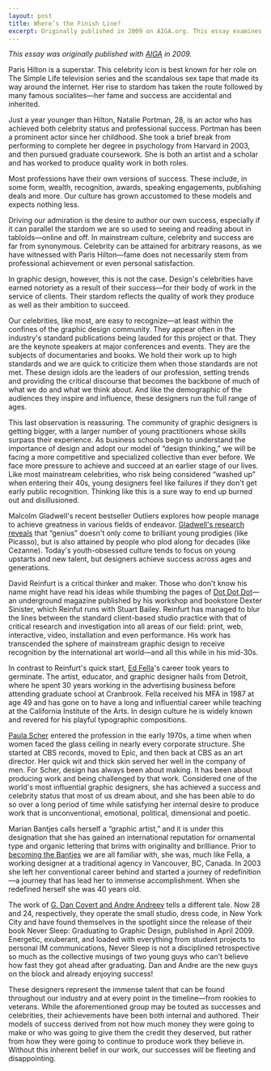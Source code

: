 ```yaml
---
layout: post
title: Where’s the Finish Line?
excerpt: Originally published in 2009 on AIGA.org. This essay examines the pressure on young designers to become overnight sensations.
---
```


*This essay was originally published with [AIGA](http://www.aiga.org/wheres-the-finish-line-examining-success-in-design/) in 2009.*

Paris Hilton is a superstar. This celebrity icon is best known for her role on The Simple Life television series and the scandalous sex tape that made its way around the internet. Her rise to stardom has taken the route followed by many famous socialites—her fame and success are accidental and inherited.

Just a year younger than Hilton, Natalie Portman, 28, is an actor who has achieved both celebrity status and professional success. Portman has been a prominent actor since her childhood. She took a brief break from performing to complete her degree in psychology from Harvard in 2003, and then pursued graduate coursework. She is both an artist and a scholar and has worked to produce quality work in both roles.

Most professions have their own versions of success. These include, in some form, wealth, recognition, awards, speaking engagements, publishing deals and more. Our culture has grown accustomed to these models and expects nothing less.

Driving our admiration is the desire to author our own success, especially if it can parallel the stardom we are so used to seeing and reading about in tabloids—online and off. In mainstream culture, celebrity and success are far from synonymous. Celebrity can be attained for arbitrary reasons, as we have witnessed with Paris Hilton—fame does not necessarily stem from professional achievement or even personal satisfaction.

In graphic design, however, this is not the case. Design's celebrities have earned notoriety as a result of their success—for their body of work in the service of clients. Their stardom reflects the quality of work they produce as well as their ambition to succeed.

Our celebrities, like most, are easy to recognize—at least within the confines of the graphic design community. They appear often in the industry's standard publications being lauded for this project or that. They are the keynote speakers at major conferences and events. They are the subjects of documentaries and books. We hold their work up to high standards and we are quick to criticize them when those standards are not met. These design idols are the leaders of our profession, setting trends and providing the critical discourse that becomes the backbone of much of what we do and what we think about. And like the demographic of the audiences they inspire and influence, these designers run the full range of ages.

This last observation is reassuring. The community of graphic designers is getting bigger, with a larger number of young practitioners whose skills surpass their experience. As business schools begin to understand the importance of design and adopt our model of “design thinking,” we will be facing a more competitive and specialized collective than ever before. We face more pressure to achieve and succeed at an earlier stage of our lives. Like most mainstream celebrities, who risk being considered “washed up” when entering their 40s, young designers feel like failures if they don't get early public recognition. Thinking like this is a sure way to end up burned out and disillusioned.

Malcolm Gladwell's recent bestseller Outliers explores how people manage to achieve greatness in various fields of endeavor. [Gladwell's research reveals](http://www.aiga.org/video-gain-2008-gladwell) that “genius” doesn't only come to brilliant young prodigies (like Picasso), but is also attained by people who plod along for decades (like Cezanne). Today's youth-obsessed culture tends to focus on young upstarts and new talent, but designers achieve success across ages and generations.

David Reinfurt is a critical thinker and maker. Those who don't know his name might have read his ideas while thumbing the pages of [Dot Dot Dot](http://www.dot-dot-dot.us/)—an underground magazine published by his workshop and bookstore Dexter Sinister, which Reinfut runs with Stuart Bailey. Reinfurt has managed to blur the lines between the standard client-based studio practice with that of critical research and investigation into all areas of our field: print, web, interactive, video, installation and even performance. His work has transcended the sphere of mainstream graphic design to receive recognition by the international art world—and all this while in his mid-30s.

In contrast to Reinfurt's quick start, [Ed Fella](http://www.aiga.org/medalist-edfella)'s career took years to germinate. The artist, educator, and graphic designer hails from Detroit, where he spent 30 years working in the advertising business before attending graduate school at Cranbrook. Fella received his MFA in 1987 at age 49 and has gone on to have a long and influential career while teaching at the California Institute of the Arts. In design culture he is widely known and revered for his playful typographic compositions.

[Paula Scher](http://www.aiga.org/medalist-paulascher) entered the profession in the early 1970s, a time when when women faced the glass ceiling in nearly every corporate structure. She started at CBS records, moved to Epic, and then back at CBS as an art director. Her quick wit and thick skin served her well in the company of men. For Scher, design has always been about making. It has been about producing work and being challenged by that work. Considered one of the world's most influential graphic designers, she has achieved a success and celebrity status that most of us dream about, and she has been able to do so over a long period of time while satisfying her internal desire to produce work that is unconventional, emotional, political, dimensional and poetic.

Marian Bantjes calls herself a “graphic artist,” and it is under this designation that she has gained an international reputation for ornamental type and organic lettering that brims with originality and brilliance. Prior to [becoming the Bantjes](http://www.aiga.org/singing-the-blues) we are all familiar with, she was, much like Fella, a working designer at a traditional agency in Vancouver, BC, Canada. In 2003 she left her conventional career behind and started a journey of redefinition—a journey that has lead her to immense accomplishment. When she redefined herself she was 40 years old.

The work of [G. Dan Covert and Andre Andreev](http://www.aiga.org/young-and-restless-an-interview-with-dress-code) tells a different tale. Now 28 and 24, respectively, they operate the small studio, dress code, in New York City and have found themselves in the spotlight since the release of their book Never Sleep: Graduating to Graphic Design, published in April 2009. Energetic, exuberant, and loaded with everything from student projects to personal IM communications, Never Sleep is not a disciplined retrospective so much as the collective musings of two young guys who can't believe how fast they got ahead after graduating. Dan and Andre are the new guys on the block and already enjoying success!

These designers represent the immense talent that can be found throughout our industry and at every point in the timeline—from rookies to veterans. While the aforementioned group may be touted as successes and celebrities, their achievements have been both internal and authored. Their models of success derived from not how much money they were going to make or who was going to give them the credit they deserved, but rather from how they were going to continue to produce work they believe in. Without this inherent belief in our work, our successes will be fleeting and disappointing.
